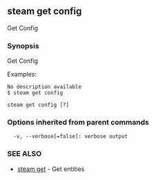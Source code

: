 ## steam get config

Get Config

### Synopsis


Get Config

Examples:

    No description available
    $ steam get config

```
steam get config [?]
```

### Options inherited from parent commands

```
  -v, --verbose[=false]: verbose output
```

### SEE ALSO
* [steam get](steam_get.md)	 - Get entities

